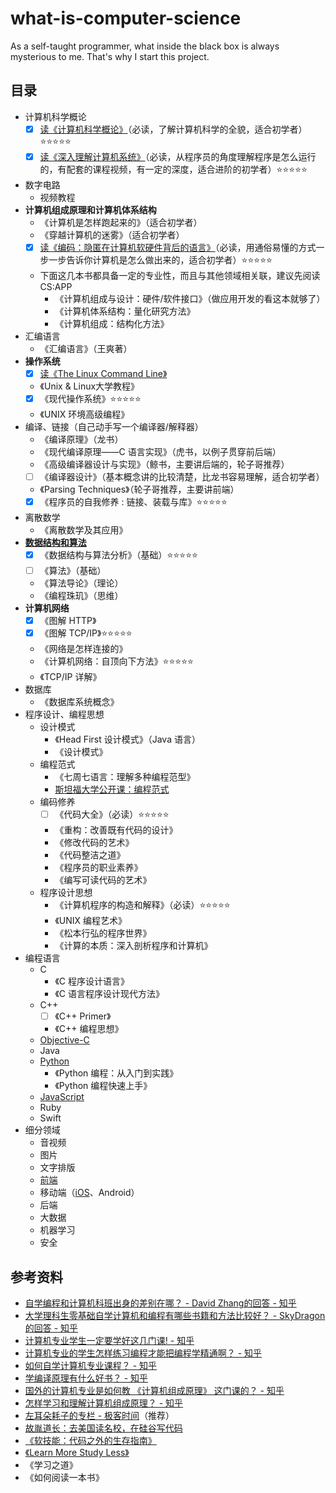 # what-is-computer-science
As a self-taught programmer, what inside the black box is always mysterious to me. That's why I start this project. 

## 目录
- 计算机科学概论
  - [x] [读《计算机科学概论》](https://github.com/ShannonChenCHN/what-is-computer-science/blob/master/posts/%E8%AF%BB%E3%80%8A%E8%AE%A1%E7%AE%97%E6%9C%BA%E7%A7%91%E5%AD%A6%E6%A6%82%E8%AE%BA%E3%80%8B.md)（必读，了解计算机科学的全貌，适合初学者）⭐️⭐️⭐️⭐️⭐️
  - [x] [读《深入理解计算机系统》](https://github.com/ShannonChenCHN/what-is-computer-science/blob/master/posts/%E8%AF%BB%E3%80%8A%E6%B7%B1%E5%85%A5%E7%90%86%E8%A7%A3%E8%AE%A1%E7%AE%97%E6%9C%BA%E7%B3%BB%E7%BB%9F%E3%80%8B_01.md)（必读，从程序员的角度理解程序是怎么运行的，有配套的课程视频，有一定的深度，适合进阶的初学者）⭐️⭐️⭐️⭐️⭐️
- 数字电路
  - 视频教程
- **计算机组成原理和计算机体系结构**
  - 《计算机是怎样跑起来的》（适合初学者）
  - 《穿越计算机的迷雾》（适合初学者）
  - [x] [读《编码：隐匿在计算机软硬件背后的语言》](https://github.com/ShannonChenCHN/what-is-computer-science/blob/master/posts/%E8%AF%BB%E3%80%8A%E7%BC%96%E7%A0%81%EF%BC%9A%E9%9A%90%E5%8C%BF%E5%9C%A8%E8%AE%A1%E7%AE%97%E6%9C%BA%E8%BD%AF%E7%A1%AC%E4%BB%B6%E8%83%8C%E5%90%8E%E7%9A%84%E8%AF%AD%E8%A8%80%E3%80%8B.md)（必读，用通俗易懂的方式一步一步告诉你计算机是怎么做出来的，适合初学者）⭐️⭐️⭐️⭐️⭐️
  - 下面这几本书都具备一定的专业性，而且与其他领域相关联，建议先阅读 CS:APP
    - 《计算机组成与设计：硬件/软件接口》（做应用开发的看这本就够了）
    - 《计算机体系结构：量化研究方法》
    - 《计算机组成：结构化方法》
- 汇编语言
  - 《汇编语言》（王爽著）
- **操作系统**
  - [x] [读《The Linux Command Line》](https://github.com/ShannonChenCHN/what-is-computer-science/blob/master/posts/The-Linux-Command-Line.md)
  - 《Unix & Linux大学教程》
  - [x] 《现代操作系统》⭐️⭐️⭐️⭐️⭐️
  - 《UNIX 环境高级编程》
- 编译、链接（自己动手写一个编译器/解释器）
  - 《编译原理》（龙书）
  - 《现代编译原理——C 语言实现》（虎书，以例子贯穿前后端）
  - 《高级编译器设计与实现》（鲸书，主要讲后端的，轮子哥推荐）
  - [ ] 《编译器设计》（基本概念讲的比较清楚，比龙书容易理解，适合初学者）
  - 《Parsing Techniques》（轮子哥推荐，主要讲前端）
  - [x] 《程序员的自我修养 : 链接、装载与库》⭐️⭐️⭐️⭐️⭐️
- 离散数学
  - 《离散数学及其应用》
- **[数据结构和算法](https://github.com/ShannonChenCHN/algorithm-and-data-structure)**
  - [x] 《数据结构与算法分析》（基础）⭐️⭐️⭐️⭐️⭐️
  - [ ] 《算法》（基础）
  - 《算法导论》（理论）
  - 《编程珠玑》（思维）
- **计算机网络**
  - [x] 《图解 HTTP》
  - [x] 《图解 TCP/IP》⭐️⭐️⭐️⭐️⭐️
  - 《网络是怎样连接的》
  - 《计算机网络：自顶向下方法》⭐️⭐️⭐️⭐️⭐️
  - 《TCP/IP 详解》
- 数据库
  - 《数据库系统概念》
- 程序设计、编程思想
  - 设计模式
    - 《Head First 设计模式》（Java 语言）
    - 《设计模式》
  - 编程范式
    - 《七周七语言：理解多种编程范型》
    - [斯坦福大学公开课：编程范式](http://open.163.com/special/opencourse/paradigms.html)
  - 编码修养
    - [ ] 《代码大全》（必读）⭐️⭐️⭐️⭐️⭐️
    - 《重构：改善既有代码的设计》
    - 《修改代码的艺术》
    - 《代码整洁之道》
    - 《程序员的职业素养》
    - 《编写可读代码的艺术》
  - 程序设计思想
    - 《计算机程序的构造和解释》（必读）⭐️⭐️⭐️⭐️⭐️
    - 《UNIX 编程艺术》
    - 《松本行弘的程序世界》
    - 《计算的本质：深入剖析程序和计算机》
- 编程语言
  - C
    - 《C 程序设计语言》
    - 《C 语言程序设计现代方法》
  - C++
    - [ ] 《C++ Primer》
    - 《C++ 编程思想》
  - [Objective-C](https://github.com/ShannonChenCHN/iOSLevelingUp/issues/39)
  - Java
  - [Python](https://github.com/ShannonChenCHN/APythonTour)
    - 《Python 编程：从入门到实践》
    - 《Python 编程快速上手》
  - [JavaScript](https://github.com/ShannonChenCHN/AFrontEndWebDevTour/blob/master/learning-notes/JavaScript-learning-notes.md)
  - Ruby
  - Swift
- 细分领域
  - 音视频
  - 图片
  - 文字排版
  - [前端](https://github.com/ShannonChenCHN/AFrontEndWebDevTour)
  - 移动端（[iOS](https://github.com/ShannonChenCHN/iOSLevelingUp)、Android）
  - 后端
  - 大数据
  - 机器学习
  - 安全
  
  
## 参考资料
- [自学编程和计算机科班出身的差别在哪？ - David Zhang的回答 - 知乎](https://www.zhihu.com/question/67948916/answer/259965694)
- [大学理科生零基础自学计算机和编程有哪些书籍和方法比较好？ - SkyDragon的回答 - 知乎](https://www.zhihu.com/question/39512272/answer/81785112])
- [计算机专业学生一定要学好这几门课! - 知乎](https://zhuanlan.zhihu.com/p/36036331)
- [计算机专业的学生怎样练习编程才能把编程学精通啊？ - 知乎](https://www.zhihu.com/question/263445600)
- [如何自学计算机专业课程？ - 知乎](https://zhuanlan.zhihu.com/p/26804195)
- [学编译原理有什么好书？ - 知乎](https://www.zhihu.com/question/25868417)
- [国外的计算机专业是如何教 《计算机组成原理》 这门课的？ - 知乎](https://www.zhihu.com/question/38838088)
- [怎样学习和理解计算机组成原理？ - 知乎](https://www.zhihu.com/question/20706264)
- [左耳朵耗子的专栏 - 极客时间](https://time.geekbang.org/column/intro/48?code=VznxDnLQDX-vI3YOLFe1sRcB9fN-BYi8QhSJmMATsys%3D)（推荐）
- [故胤道长：去美国读名校，在硅谷写代码](http://m.quzhiboapp.com/?#!/intro/108?liveId=295%20%EF%BD%9E)
- [《软技能：代码之外的生存指南》](https://book.douban.com/subject/26835090/)
- [《Learn More Study Less》](https://book.douban.com/subject/11603298/)
- 《学习之道》
- 《如何阅读一本书》
